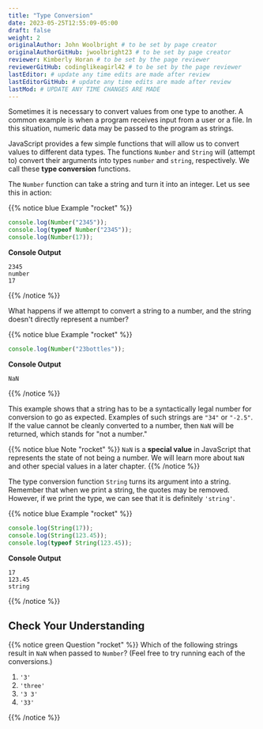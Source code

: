 ```yaml
---
title: "Type Conversion"
date: 2023-05-25T12:55:09-05:00
draft: false
weight: 2
originalAuthor: John Woolbright # to be set by page creator
originalAuthorGitHub: jwoolbright23 # to be set by page creator
reviewer: Kimberly Horan # to be set by the page reviewer
reviewerGitHub: codinglikeagirl42 # to be set by the page reviewer
lastEditor: # update any time edits are made after review
lastEditorGitHub: # update any time edits are made after review
lastMod: # UPDATE ANY TIME CHANGES ARE MADE
---
```


Sometimes it is necessary to convert values from one type to another. A common example is when a program receives input from a user or a file. In this situation, numeric data may be passed to the program as strings.

JavaScript provides a few simple functions that will allow us to convert values to different data types. The functions `Number` and `String` will (attempt to) convert their arguments into types `number` and `string`, respectively. We call these **type conversion** functions.

The `Number` function can take a string and turn it into an integer. Let us see this in action:

{{% notice blue Example "rocket" %}}
```javascript
console.log(Number("2345"));
console.log(typeof Number("2345"));
console.log(Number(17));
```

**Console Output**

```console
2345
number
17
```
{{% /notice %}}

What happens if we attempt to convert a string to a number, and the string doesn't directly represent a number?

{{% notice blue Example "rocket" %}}
```javascript
console.log(Number("23bottles"));
```

**Console Output**

```console
NaN
```
{{% /notice %}}

This example shows that a string has to be a syntactically legal number for conversion to go as expected. Examples of such strings are `"34"` or `"-2.5"`. If the value cannot be cleanly converted to a number, then `NaN` will be returned, which stands for "not a number."

{{% notice blue Note "rocket" %}}
`NaN` is a **special value** in JavaScript that represents the state of not being a number. We will learn more about `NaN` and other special values in a later chapter.
{{% /notice %}}

The type conversion function `String` turns its argument into a string. Remember that when we print a string, the quotes may be removed. However, if we print the type, we can see that it is definitely `'string'`.

{{% notice blue Example "rocket" %}}
```javascript
console.log(String(17));
console.log(String(123.45));
console.log(typeof String(123.45));
```

**Console Output**

```console
17
123.45
string
```
{{% /notice %}}

## Check Your Understanding

{{% notice green Question "rocket" %}}
Which of the following strings result in `NaN` when passed to `Number`? (Feel free to try running each of the conversions.)

1. `'3'`
2. `'three'`
3. `'3 3'`
4. `'33'`

<!-- solution: three and 3 3 -->
{{% /notice %}}